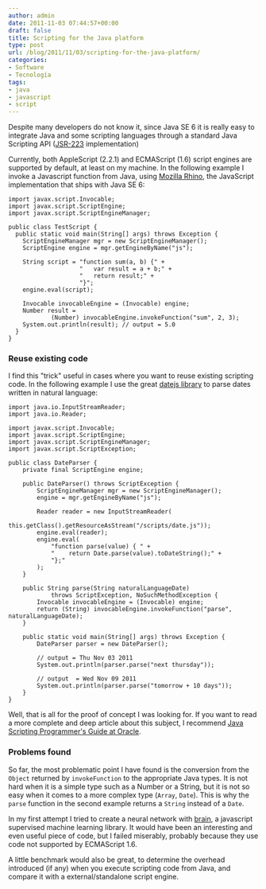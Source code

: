 ```yaml
---
author: admin
date: 2011-11-03 07:44:57+00:00
draft: false
title: Scripting for the Java platform
type: post
url: /blog/2011/11/03/scripting-for-the-java-platform/
categories:
- Software
- Tecnología
tags:
- java
- javascript
- script
---
```



Despite many developers do not know it, since Java SE 6 it is really easy to integrate Java and some scripting languages through a standard Java Scripting API ([JSR-223](http://www.jcp.org/en/jsr/detail?id=223) implementation)







Currently, both AppleScript (2.2.1) and ECMAScript (1.6) script engines are supported by default, at least on my machine. In the following example I invoke a Javascript function from Java, using [Mozilla Rhino](http://www.mozilla.org/rhino/), the JavaScript implementation that ships with Java SE 6:





    
    
    import javax.script.Invocable;
    import javax.script.ScriptEngine;
    import javax.script.ScriptEngineManager;
    
    public class TestScript {
      public static void main(String[] args) throws Exception {
        ScriptEngineManager mgr = new ScriptEngineManager();
        ScriptEngine engine = mgr.getEngineByName("js");
        
        String script = "function sum(a, b) {" +
                        "   var result = a + b;" +
                        "   return result;" +
                        "}";
        engine.eval(script);
    
        Invocable invocableEngine = (Invocable) engine;
        Number result = 
                (Number) invocableEngine.invokeFunction("sum", 2, 3);
        System.out.println(result); // output = 5.0
      }
    }
    





### Reuse existing code






I find this "trick" useful in cases where you want to reuse existing scripting code. In the following example I use the great [datejs library](http://www.datejs.com/) to parse dates written in natural language:





    
    
    import java.io.InputStreamReader;
    import java.io.Reader;
    
    import javax.script.Invocable;
    import javax.script.ScriptEngine;
    import javax.script.ScriptEngineManager;
    import javax.script.ScriptException;
    
    public class DateParser {
        private final ScriptEngine engine;
        
        public DateParser() throws ScriptException {
            ScriptEngineManager mgr = new ScriptEngineManager();
            engine = mgr.getEngineByName("js");
            
            Reader reader = new InputStreamReader(
                    this.getClass().getResourceAsStream("/scripts/date.js"));
            engine.eval(reader);
            engine.eval(
            	"function parse(value) { " +
            	"    return Date.parse(value).toDateString();" +
            	"};"
            );
        }
    
        public String parse(String naturalLanguageDate)
                throws ScriptException, NoSuchMethodException {
            Invocable invocableEngine = (Invocable) engine;
            return (String) invocableEngine.invokeFunction("parse", naturalLanguageDate);
        }
    
        public static void main(String[] args) throws Exception {
            DateParser parser = new DateParser();
            
            // output = Thu Nov 03 2011
            System.out.println(parser.parse("next thursday")); 
    
            // output  = Wed Nov 09 2011
            System.out.println(parser.parse("tomorrow + 10 days"));
        }
    }
    






Well, that is all for the proof of concept I was looking for. If you want to read a more complete and deep article about this subject, I recommend [Java Scripting Programmer's Guide at Oracle](http://download.oracle.com/javase/6/docs/technotes/guides/scripting/programmer_guide/index.html).






### Problems found






So far, the most problematic point I have found is the conversion from the `Object` returned by `invokeFunction` to the appropriate Java types. It is not hard when it is a simple type such as a Number or a String, but it is not so easy when it comes to a more complex type (`Array`, `Date`). This is why the `parse` function in the second example returns a `String` instead of a `Date`.







In my first attempt I tried to create a neural network with [brain](http://harthur.github.com/brain/), a javascript supervised machine learning library. It would have been an interesting and even useful piece of code, but I failed miserably, probably because they use code not supported by ECMAScript 1.6.







A little benchmark would also be great, to determine the overhead introduced (if any) when you execute scripting code from Java, and compare it with a external/standalone script engine.

